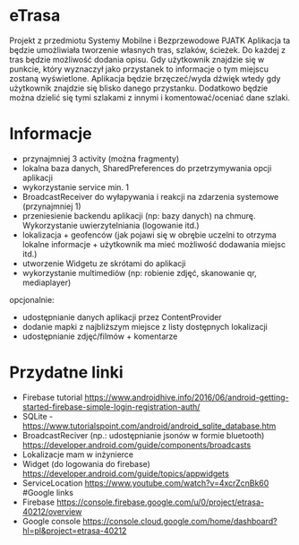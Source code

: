 # eTrasa
 Projekt z przedmiotu Systemy Mobilne i Bezprzewodowe PJATK
 Aplikacja ta będzie umożliwiała tworzenie własnych tras, szlaków, ścieżek.
 Do każdej z tras będzie możliwość dodania opisu. 
 Gdy użytkownik znajdzie się w punkcie, który wyznaczył jako przystanek to informacje o tym miejscu zostaną wyświetlone.
 Aplikacja będzie brzęczeć/wyda dźwięk wtedy gdy użytkownik znajdzie się blisko danego przystanku.
 Dodatkowo będzie można dzielić się tymi szlakami z innymi i komentować/oceniać dane szlaki.
 
# Informacje
 - przynajmniej 3 activity (można fragmenty)
 - lokalna baza danych, SharedPreferences do przetrzymywania opcji aplikacji
 - wykorzystanie service min. 1
 - BroadcastReceiver do wyłapywania i reakcji na zdarzenia systemowe (przynajmniej 1)
 - przeniesienie backendu aplikacji (np: bazy danych) na chmurę. Wykorzystanie uwierzytelniania (logowanie itd.)
 - lokalizacja + geofenców (jak pojawi się w obrębie uczelni to otrzyma lokalne informacje + użytkownik ma mieć możliwość dodawania miejsc itd.)
 - utworzenie Widgetu ze skrótami do aplikacji 
 - wykorzystanie multimediów (np: robienie zdjęć, skanowanie qr, mediaplayer)

 opcjonalnie:
 - udostępnianie danych aplikacji przez ContentProvider
 - dodanie mapki z najbliższym miejsce z listy dostępnych lokalizacji
 - udostępnianie zdjęć/filmów + komentarze

# Przydatne linki
 - Firebase tutorial  https://www.androidhive.info/2016/06/android-getting-started-firebase-simple-login-registration-auth/
 - SQLite - https://www.tutorialspoint.com/android/android_sqlite_database.htm
 - BroadcastReciver (np.: udostępnianie jsonów w formie bluetooth) https://developer.android.com/guide/components/broadcasts
 - Lokalizacje mam w inżynierce
 - Widget (do logowania do firebase) https://developer.android.com/guide/topics/appwidgets
 - ServiceLocation https://www.youtube.com/watch?v=4xcrZcnBk60
#Google links
 - Firebase https://console.firebase.google.com/u/0/project/etrasa-40212/overview
 - Google console https://console.cloud.google.com/home/dashboard?hl=pl&project=etrasa-40212

